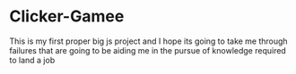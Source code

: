 # Clicker-Gamee
This is my first proper big js project and I hope its going to take me through failures that are going to be aiding me in the pursue of knowledge required to land a job
